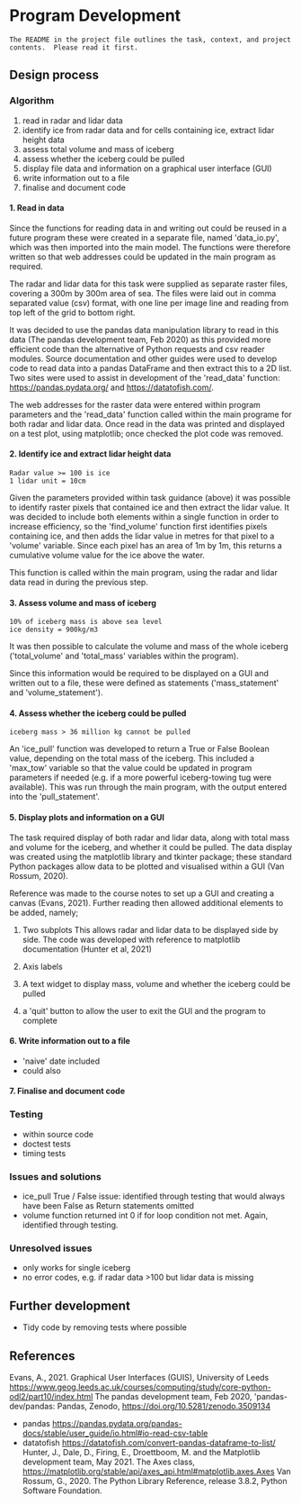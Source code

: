 # Program Development
```
The README in the project file outlines the task, context, and project contents.  Please read it first.
```
## Design process

### Algorithm
1. read in radar and lidar data
2. identify ice from radar data and for cells containing ice, extract lidar height data
3. assess total volume and mass of iceberg
4. assess whether the iceberg could be pulled
5. display file data and information on a graphical user interface (GUI)
6. write information out to a file
7. finalise and document code

#### 1. Read in data
Since the functions for reading data in and writing out could be reused in a future program these were created in a separate file, named 'data_io.py', which was then imported into the main model.  The functions were therefore written so that web addresses could be updated in the main program as required.

The radar and lidar data for this task were supplied as separate raster files, covering a 300m by 300m area of sea.  The files were laid out in comma separated value (csv) format, with one line per image line and reading from top left of the grid to bottom right.

It was decided to use the pandas data manipulation library to read in this data (The pandas development team, Feb 2020) as this provided  more efficient code than the alternative of Python requests and csv reader modules.  Source documentation and other guides were used to develop code to read data into a pandas DataFrame and then extract this to a 2D list.  Two sites were used to assist in development of the 'read_data' function: https://pandas.pydata.org/ and https://datatofish.com/.

The web addresses for the raster data were entered within program parameters and the 'read_data' function called within the main programe for both radar and lidar data.  Once read in the data was printed and displayed on a test plot, using matplotlib; once checked the plot code was removed.

#### 2. Identify ice and extract lidar height data
```
Radar value >= 100 is ice
1 lidar unit = 10cm
```
Given the parameters provided within task guidance (above) it was possible to identify raster pixels that contained ice and then extract the lidar value. It was decided to include both elements within a single function in order to increase efficiency, so the 'find_volume' function first identifies pixels containing ice, and then adds the lidar value in metres for that pixel to a 'volume' variable.  Since each pixel has an area of 1m by 1m, this returns a cumulative volume value for the ice above the water.

This function is called within the main program, using the radar and lidar data read in during the previous step.

#### 3. Assess volume and mass of iceberg
```
10% of iceberg mass is above sea level
ice density = 900kg/m3
```
It was then possible to calculate the volume and mass of the whole iceberg ('total_volume' and 'total_mass' variables within the program).  

Since this information would be required to be displayed on a GUI and written out to a file, these were defined as statements ('mass_statement' and 'volume_statement').


#### 4. Assess whether the iceberg could be pulled
```
iceberg mass > 36 million kg cannot be pulled
```
An 'ice_pull' function was developed to return a True or False Boolean value, depending on the total mass of the iceberg.  This included a 'max_tow' variable so that the value could be updated in program parameters if needed (e.g. if a more powerful iceberg-towing tug were available).  This was run through the main program, with the output entered into the 'pull_statement'.

#### 5. Display plots and information on a GUI
The task required display of both radar and lidar data, along with total mass and volume for the iceberg, and whether it could be pulled.  The data display was created using the matplotlib library and tkinter package; these standard Python packages allow data to be plotted and visualised within a GUI (Van Rossum, 2020).  

Reference was made to the course notes to set up a GUI and creating a canvas (Evans, 2021).  Further reading then allowed additional elements to be added, namely;

1.  Two subplots 
    This allows radar and lidar data to be displayed side by side. The code was developed with reference to matplotlib documentation (Hunter et al, 2021)

2.  Axis labels

3.  A text widget to display mass, volume and whether the iceberg could be pulled


4. a 'quit' button to allow the user to exit the GUI and the program to complete



#### 6. Write information out to a file
- 'naive' date included
- could also 

#### 7. Finalise and document code


### Testing 

- within source code
- doctest tests
- timing tests

### Issues and solutions
- ice_pull True / False issue: identified through testing that would always have been False as Return statements omitted
- volume function returned int 0 if for loop condition not met.  Again, identified through testing.

### Unresolved issues
- only works for single iceberg
- no error codes, e.g. if radar data >100 but lidar data is missing

## Further development

- Tidy code by removing tests where possible

## References

Evans, A., 2021. Graphical User Interfaces (GUIS), University of Leeds https://www.geog.leeds.ac.uk/courses/computing/study/core-python-odl2/part10/index.html 
The pandas development team, Feb 2020, 'pandas-dev/pandas: Pandas, Zenodo, https://doi.org/10.5281/zenodo.3509134
* pandas https://pandas.pydata.org/pandas-docs/stable/user_guide/io.html#io-read-csv-table
* datatofish https://datatofish.com/convert-pandas-dataframe-to-list/
Hunter, J., Dale, D., Firing, E., Droettboom, M. and the Matplotlib development team, May 2021. The Axes class, https://matplotlib.org/stable/api/axes_api.html#matplotlib.axes.Axes 
Van Rossum, G., 2020. The Python Library Reference, release 3.8.2, Python Software Foundation.